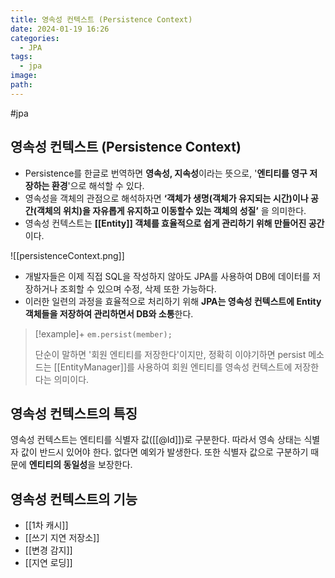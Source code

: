 ```yaml
---
title: 영속성 컨텍스트 (Persistence Context)
date: 2024-01-19 16:26
categories:
  - JPA
tags:
  - jpa
image: 
path:
---
```

#jpa 

## 영속성 컨텍스트 (Persistence Context)
+ Persistence를 한글로 번역하면 **영속성, 지속성**이라는 뜻으로, '**엔티티를 영구 저장하는 환경**'으로 해석할 수 있다.
+ 영속성을 객체의 관점으로 해석하자면 **‘객체가 생명(객체가 유지되는 시간)이나 공간(객체의 위치)을 자유롭게 유지하고 이동할수 있는 객체의 성질’** 을 의미한다.
+ 영속성 컨텍스트는 **[[Entity]] 객체를 효율적으로 쉽게 관리하기 위해 만들어진 공간**이다.

![[persistenceContext.png]]

+ 개발자들은 이제 직접 SQL을 작성하지 않아도 JPA를 사용하여 DB에 데이터를 저장하거나 조회할 수 있으며 수정, 삭제 또한 가능하다.
+ 이러한 일련의 과정을 효율적으로 처리하기 위해 **JPA는 영속성 컨텍스트에 Entity 객체들을 저장하여 관리하면서 DB와 소통**한다.

> [!example]+ 
> `em.persist(member);`
> 
> 단순이 말하면 '회원 엔티티를 저장한다'이지만, 정확히 이야기하면 persist 메소드는 [[EntityManager]]를 사용하여 회원 엔티티를 영속성 컨텍스트에 저장한다는 의미이다.

## 영속성 컨텍스트의 특징
영속성 컨텍스트는 엔티티를 식별자 값([[@Id]])로 구분한다. 따라서 영속 상태는 식별자 값이 반드시 있어야 한다. 없다면 예외가 발생한다. 또한 식별자 값으로 구분하기 때문에 **엔티티의 동일성**을 보장한다.

## 영속성 컨텍스트의 기능
+ [[1차 캐시]]
+ [[쓰기 지연 저장소]]
+ [[변경 감지]]
+ [[지연 로딩]]